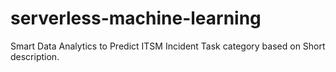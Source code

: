 # serverless-machine-learning
Smart Data Analytics to Predict ITSM Incident Task category based on Short description. 
